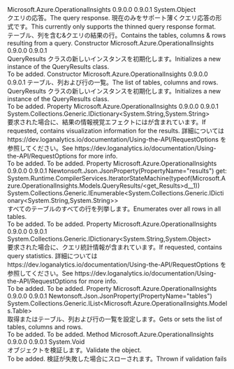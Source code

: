 <Type Name="QueryResults" FullName="Microsoft.Azure.OperationalInsights.Models.QueryResults">
  <TypeSignature Language="C#" Value="public class QueryResults" />
  <TypeSignature Language="ILAsm" Value=".class public auto ansi beforefieldinit QueryResults extends System.Object" />
  <TypeSignature Language="DocId" Value="T:Microsoft.Azure.OperationalInsights.Models.QueryResults" />
  <TypeSignature Language="VB.NET" Value="Public Class QueryResults" />
  <TypeSignature Language="F#" Value="type QueryResults = class" />
  <AssemblyInfo>
    <AssemblyName>Microsoft.Azure.OperationalInsights</AssemblyName>
    <AssemblyVersion>0.9.0.0</AssemblyVersion>
    <AssemblyVersion>0.9.0.1</AssemblyVersion>
  </AssemblyInfo>
  <Base>
    <BaseTypeName>System.Object</BaseTypeName>
  </Base>
  <Interfaces />
  <Docs>
    <summary>
            <span data-ttu-id="3831f-101">クエリの応答。</span><span class="sxs-lookup"><span data-stu-id="3831f-101">The query response.</span></span> <span data-ttu-id="3831f-102">現在のみをサポート薄くクエリ応答の形式です。</span><span class="sxs-lookup"><span data-stu-id="3831f-102">This currently only supports the thinned query response format.</span></span>
            </summary>
    <remarks>
            <span data-ttu-id="3831f-103">テーブル、列を含む&amp;クエリの結果の行。</span><span class="sxs-lookup"><span data-stu-id="3831f-103">Contains the tables, columns &amp; rows resulting from a query.</span></span>
            </remarks>
  </Docs>
  <Members>
    <Member MemberName=".ctor">
      <MemberSignature Language="C#" Value="public QueryResults ();" />
      <MemberSignature Language="ILAsm" Value=".method public hidebysig specialname rtspecialname instance void .ctor() cil managed" />
      <MemberSignature Language="DocId" Value="M:Microsoft.Azure.OperationalInsights.Models.QueryResults.#ctor" />
      <MemberSignature Language="VB.NET" Value="Public Sub New ()" />
      <MemberType>Constructor</MemberType>
      <AssemblyInfo>
        <AssemblyName>Microsoft.Azure.OperationalInsights</AssemblyName>
        <AssemblyVersion>0.9.0.0</AssemblyVersion>
        <AssemblyVersion>0.9.0.1</AssemblyVersion>
      </AssemblyInfo>
      <Parameters />
      <Docs>
        <summary>
            <span data-ttu-id="3831f-104">QueryResults クラスの新しいインスタンスを初期化します。</span><span class="sxs-lookup"><span data-stu-id="3831f-104">Initializes a new instance of the QueryResults class.</span></span>
            </summary>
        <remarks>To be added.</remarks>
      </Docs>
    </Member>
    <Member MemberName=".ctor">
      <MemberSignature Language="C#" Value="public QueryResults (System.Collections.Generic.IList&lt;Microsoft.Azure.OperationalInsights.Models.Table&gt; tables);" />
      <MemberSignature Language="ILAsm" Value=".method public hidebysig specialname rtspecialname instance void .ctor(class System.Collections.Generic.IList`1&lt;class Microsoft.Azure.OperationalInsights.Models.Table&gt; tables) cil managed" />
      <MemberSignature Language="DocId" Value="M:Microsoft.Azure.OperationalInsights.Models.QueryResults.#ctor(System.Collections.Generic.IList{Microsoft.Azure.OperationalInsights.Models.Table})" />
      <MemberSignature Language="VB.NET" Value="Public Sub New (tables As IList(Of Table))" />
      <MemberSignature Language="F#" Value="new Microsoft.Azure.OperationalInsights.Models.QueryResults : System.Collections.Generic.IList&lt;Microsoft.Azure.OperationalInsights.Models.Table&gt; -&gt; Microsoft.Azure.OperationalInsights.Models.QueryResults" Usage="new Microsoft.Azure.OperationalInsights.Models.QueryResults tables" />
      <MemberType>Constructor</MemberType>
      <AssemblyInfo>
        <AssemblyName>Microsoft.Azure.OperationalInsights</AssemblyName>
        <AssemblyVersion>0.9.0.0</AssemblyVersion>
        <AssemblyVersion>0.9.0.1</AssemblyVersion>
      </AssemblyInfo>
      <Parameters>
        <Parameter Name="tables" Type="System.Collections.Generic.IList&lt;Microsoft.Azure.OperationalInsights.Models.Table&gt;" />
      </Parameters>
      <Docs>
        <param name="tables"><span data-ttu-id="3831f-105">テーブル、列および行の一覧。</span><span class="sxs-lookup"><span data-stu-id="3831f-105">The list of tables, columns and rows.</span></span></param>
        <summary>
            <span data-ttu-id="3831f-106">QueryResults クラスの新しいインスタンスを初期化します。</span><span class="sxs-lookup"><span data-stu-id="3831f-106">Initializes a new instance of the QueryResults class.</span></span>
            </summary>
        <remarks>To be added.</remarks>
      </Docs>
    </Member>
    <Member MemberName="Render">
      <MemberSignature Language="C#" Value="public System.Collections.Generic.IDictionary&lt;string,string&gt; Render { get; set; }" />
      <MemberSignature Language="ILAsm" Value=".property instance class System.Collections.Generic.IDictionary`2&lt;string, string&gt; Render" />
      <MemberSignature Language="DocId" Value="P:Microsoft.Azure.OperationalInsights.Models.QueryResults.Render" />
      <MemberSignature Language="VB.NET" Value="Public Property Render As IDictionary(Of String, String)" />
      <MemberSignature Language="F#" Value="member this.Render : System.Collections.Generic.IDictionary&lt;string, string&gt; with get, set" Usage="Microsoft.Azure.OperationalInsights.Models.QueryResults.Render" />
      <MemberType>Property</MemberType>
      <AssemblyInfo>
        <AssemblyName>Microsoft.Azure.OperationalInsights</AssemblyName>
        <AssemblyVersion>0.9.0.0</AssemblyVersion>
        <AssemblyVersion>0.9.0.1</AssemblyVersion>
      </AssemblyInfo>
      <ReturnValue>
        <ReturnType>System.Collections.Generic.IDictionary&lt;System.String,System.String&gt;</ReturnType>
      </ReturnValue>
      <Docs>
        <summary>
            <span data-ttu-id="3831f-107">要求された場合に、結果の情報視覚エフェクトにはが含まれています。</span><span class="sxs-lookup"><span data-stu-id="3831f-107">If requested, contains visualization information for the results.</span></span> <span data-ttu-id="3831f-108">詳細については https://dev.loganalytics.io/documentation/Using-the-API/RequestOptions を参照してください。</span><span class="sxs-lookup"><span data-stu-id="3831f-108">See https://dev.loganalytics.io/documentation/Using-the-API/RequestOptions for more info.</span></span>
            </summary>
        <value>To be added.</value>
        <remarks>To be added.</remarks>
      </Docs>
    </Member>
    <Member MemberName="Results">
      <MemberSignature Language="C#" Value="public System.Collections.Generic.IEnumerable&lt;System.Collections.Generic.IDictionary&lt;string,string&gt;&gt; Results { get; }" />
      <MemberSignature Language="ILAsm" Value=".property instance class System.Collections.Generic.IEnumerable`1&lt;class System.Collections.Generic.IDictionary`2&lt;string, string&gt;&gt; Results" />
      <MemberSignature Language="DocId" Value="P:Microsoft.Azure.OperationalInsights.Models.QueryResults.Results" />
      <MemberSignature Language="VB.NET" Value="Public ReadOnly Property Results As IEnumerable(Of IDictionary(Of String, String))" />
      <MemberSignature Language="F#" Value="member this.Results : seq&lt;System.Collections.Generic.IDictionary&lt;string, string&gt;&gt;" Usage="Microsoft.Azure.OperationalInsights.Models.QueryResults.Results" />
      <MemberType>Property</MemberType>
      <AssemblyInfo>
        <AssemblyName>Microsoft.Azure.OperationalInsights</AssemblyName>
        <AssemblyVersion>0.9.0.0</AssemblyVersion>
        <AssemblyVersion>0.9.0.1</AssemblyVersion>
      </AssemblyInfo>
      <Attributes>
        <Attribute>
          <AttributeName>Newtonsoft.Json.JsonProperty(PropertyName="results")</AttributeName>
        </Attribute>
        <Attribute>
          <AttributeName>get: System.Runtime.CompilerServices.IteratorStateMachine(typeof(Microsoft.Azure.OperationalInsights.Models.QueryResults/&lt;get_Results&gt;d__1))</AttributeName>
        </Attribute>
      </Attributes>
      <ReturnValue>
        <ReturnType>System.Collections.Generic.IEnumerable&lt;System.Collections.Generic.IDictionary&lt;System.String,System.String&gt;&gt;</ReturnType>
      </ReturnValue>
      <Docs>
        <summary>
            <span data-ttu-id="3831f-109">すべてのテーブルのすべての行を列挙します。</span><span class="sxs-lookup"><span data-stu-id="3831f-109">Enumerates over all rows in all tables.</span></span>
            </summary>
        <value>To be added.</value>
        <remarks>To be added.</remarks>
      </Docs>
    </Member>
    <Member MemberName="Statistics">
      <MemberSignature Language="C#" Value="public System.Collections.Generic.IDictionary&lt;string,object&gt; Statistics { get; set; }" />
      <MemberSignature Language="ILAsm" Value=".property instance class System.Collections.Generic.IDictionary`2&lt;string, object&gt; Statistics" />
      <MemberSignature Language="DocId" Value="P:Microsoft.Azure.OperationalInsights.Models.QueryResults.Statistics" />
      <MemberSignature Language="VB.NET" Value="Public Property Statistics As IDictionary(Of String, Object)" />
      <MemberSignature Language="F#" Value="member this.Statistics : System.Collections.Generic.IDictionary&lt;string, obj&gt; with get, set" Usage="Microsoft.Azure.OperationalInsights.Models.QueryResults.Statistics" />
      <MemberType>Property</MemberType>
      <AssemblyInfo>
        <AssemblyName>Microsoft.Azure.OperationalInsights</AssemblyName>
        <AssemblyVersion>0.9.0.0</AssemblyVersion>
        <AssemblyVersion>0.9.0.1</AssemblyVersion>
      </AssemblyInfo>
      <ReturnValue>
        <ReturnType>System.Collections.Generic.IDictionary&lt;System.String,System.Object&gt;</ReturnType>
      </ReturnValue>
      <Docs>
        <summary>
            <span data-ttu-id="3831f-110">要求された場合に、クエリ統計情報が含まれています。</span><span class="sxs-lookup"><span data-stu-id="3831f-110">If requested, contains query statistics.</span></span> <span data-ttu-id="3831f-111">詳細については https://dev.loganalytics.io/documentation/Using-the-API/RequestOptions を参照してください。</span><span class="sxs-lookup"><span data-stu-id="3831f-111">See https://dev.loganalytics.io/documentation/Using-the-API/RequestOptions for more info.</span></span>
            </summary>
        <value>To be added.</value>
        <remarks>To be added.</remarks>
      </Docs>
    </Member>
    <Member MemberName="Tables">
      <MemberSignature Language="C#" Value="public System.Collections.Generic.IList&lt;Microsoft.Azure.OperationalInsights.Models.Table&gt; Tables { get; set; }" />
      <MemberSignature Language="ILAsm" Value=".property instance class System.Collections.Generic.IList`1&lt;class Microsoft.Azure.OperationalInsights.Models.Table&gt; Tables" />
      <MemberSignature Language="DocId" Value="P:Microsoft.Azure.OperationalInsights.Models.QueryResults.Tables" />
      <MemberSignature Language="VB.NET" Value="Public Property Tables As IList(Of Table)" />
      <MemberSignature Language="F#" Value="member this.Tables : System.Collections.Generic.IList&lt;Microsoft.Azure.OperationalInsights.Models.Table&gt; with get, set" Usage="Microsoft.Azure.OperationalInsights.Models.QueryResults.Tables" />
      <MemberType>Property</MemberType>
      <AssemblyInfo>
        <AssemblyName>Microsoft.Azure.OperationalInsights</AssemblyName>
        <AssemblyVersion>0.9.0.0</AssemblyVersion>
        <AssemblyVersion>0.9.0.1</AssemblyVersion>
      </AssemblyInfo>
      <Attributes>
        <Attribute>
          <AttributeName>Newtonsoft.Json.JsonProperty(PropertyName="tables")</AttributeName>
        </Attribute>
      </Attributes>
      <ReturnValue>
        <ReturnType>System.Collections.Generic.IList&lt;Microsoft.Azure.OperationalInsights.Models.Table&gt;</ReturnType>
      </ReturnValue>
      <Docs>
        <summary>
            <span data-ttu-id="3831f-112">取得またはテーブル、列および行の一覧を設定します。</span><span class="sxs-lookup"><span data-stu-id="3831f-112">Gets or sets the list of tables, columns and rows.</span></span>
            </summary>
        <value>To be added.</value>
        <remarks>To be added.</remarks>
      </Docs>
    </Member>
    <Member MemberName="Validate">
      <MemberSignature Language="C#" Value="public virtual void Validate ();" />
      <MemberSignature Language="ILAsm" Value=".method public hidebysig newslot virtual instance void Validate() cil managed" />
      <MemberSignature Language="DocId" Value="M:Microsoft.Azure.OperationalInsights.Models.QueryResults.Validate" />
      <MemberSignature Language="VB.NET" Value="Public Overridable Sub Validate ()" />
      <MemberSignature Language="F#" Value="abstract member Validate : unit -&gt; unit&#xA;override this.Validate : unit -&gt; unit" Usage="queryResults.Validate " />
      <MemberType>Method</MemberType>
      <AssemblyInfo>
        <AssemblyName>Microsoft.Azure.OperationalInsights</AssemblyName>
        <AssemblyVersion>0.9.0.0</AssemblyVersion>
        <AssemblyVersion>0.9.0.1</AssemblyVersion>
      </AssemblyInfo>
      <ReturnValue>
        <ReturnType>System.Void</ReturnType>
      </ReturnValue>
      <Parameters />
      <Docs>
        <summary>
            <span data-ttu-id="3831f-113">オブジェクトを検証します。</span><span class="sxs-lookup"><span data-stu-id="3831f-113">Validate the object.</span></span>
            </summary>
        <remarks>To be added.</remarks>
        <exception cref="T:Microsoft.Rest.ValidationException">
            <span data-ttu-id="3831f-114">検証が失敗した場合にスローされます。</span><span class="sxs-lookup"><span data-stu-id="3831f-114">Thrown if validation fails</span></span>
            </exception>
      </Docs>
    </Member>
  </Members>
</Type>